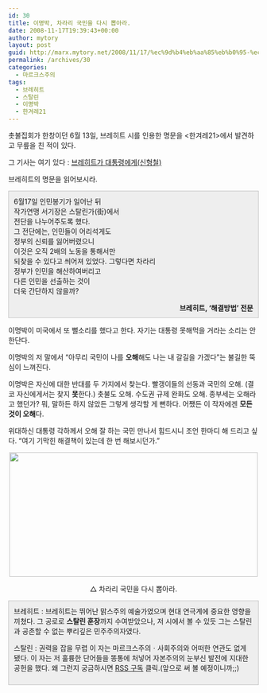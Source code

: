 ```yaml
---
id: 30
title: 이명박, 차라리 국민을 다시 뽑아라.
date: 2008-11-17T19:39:43+00:00
author: mytory
layout: post
guid: http://marx.mytory.net/2008/11/17/%ec%9d%b4%eb%aa%85%eb%b0%95-%ec%b0%a8%eb%9d%bc%eb%a6%ac-%ea%b5%ad%eb%af%bc%ec%9d%84-%eb%8b%a4%ec%8b%9c-%eb%bd%91%ec%95%84%eb%9d%bc/
permalink: /archives/30
categories:
  - 마르크스주의
tags:
  - 브레히트
  - 스탈린
  - 이명박
  - 한겨레21
---
```

촛불집회가 한창이던 6월 13일, 브레히트 시를 인용한 명문을 &lt;한겨레21&gt;에서 발견하고 무릎을 친 적이 있다.

그 기사는 여기 있다 : <a href="http://h21.hani.co.kr/arti/COLUMN/68/22645.html" target="_blank" title="[http://h21.hani.co.kr/arti/COLUMN/68/22645.html]로 이동합니다.">브레히트가 대통령에게(신형철)</a>

브레히트의 명문을 읽어보시라.

<div class="txc-textbox" style="border-top-style: solid; border-right-style: solid; border-bottom-style: solid; border-left-style: solid; border-top-width: 1px; border-right-width: 1px; border-bottom-width: 1px; border-left-width: 1px; border-top-color: rgb(193, 193, 193); border-right-color: rgb(193, 193, 193); border-bottom-color: rgb(193, 193, 193); border-left-color: rgb(193, 193, 193); background-color: rgb(238, 238, 238); padding-top: 10px; padding-right: 10px; padding-bottom: 10px; padding-left: 10px; ">
  6월17일 인민봉기가 일어난 뒤<br /> 작가연맹 서기장은 스탈린가(街)에서<br /> 전단을 나누어주도록 했다.<br /> 그 전단에는, 인민들이 어리석게도<br /> 정부의 신뢰를 잃어버렸으니<br /> 이것은 오직 2배의 노동을 통해서만<br /> 되찾을 수 있다고 씌어져 있었다. 그렇다면 차라리<br /> 정부가 인민을 해산하여버리고<br /> 다른 인민을 선출하는 것이<br /> 더욱 간단하지 않을까?</p> 
  
  <div align="right">
    <b>브레히트, ‘해결방법’ 전문</b>
  </div>
</div>

이명박이 미국에서 또 뻘소리를 했다고 한다. 자기는 대통령 못해먹을 거라는 소리는 안 한단다. 

이명박의 저 말에서 “아무리 국민이 나를 <span class="Apple-style-span" style="font-weight: bold;">오해</span>해도 나는 내 갈길을 가겠다”는 불길한 뚝심이 느껴진다.

이명박은 자신에 대한 반대를 두 가지에서 찾는다. 빨갱이들의 선동과 국민의 오해. (결코 자신에게서는 찾지 <span class="Apple-style-span" style="font-weight: bold;">못</span>한다.) 촛불도 오해. 수도권 규제 완화도 오해. 종부세는 오해라고 했던가? 뭐, 말하든 하지 않았든 그렇게 생각할 게 뻔하다. 어쨌든 이 작자에겐 <span class="Apple-style-span" style="font-weight: bold;">모든 것이 오해</span>다.

위대하신 대통령 각하께서 오해 잘 하는 국민 만나서 힘드시니 조언 한마디 해 드리고 싶다. “여기 기막힌 해결책이 있는데 한 번 해보시던가.”

<p align="center">
  <img src="http://marx.mytory.net/wp-content/uploads/1/4921c64f5f624CN.jpg" class="aligncenter" width="500" height="250" alt="" filename="stal-lee.jpg" filemime="" />
</p><p align=center>△ 차라리 국민을 다시 뽑아라.</p> </p> 

<div class="txc-textbox" style="border-top-style: solid; border-right-style: solid; border-bottom-style: solid; border-left-style: solid; border-top-width: 1px; border-right-width: 1px; border-bottom-width: 1px; border-left-width: 1px; border-top-color: rgb(193, 193, 193); border-right-color: rgb(193, 193, 193); border-bottom-color: rgb(193, 193, 193); border-left-color: rgb(193, 193, 193); background-color: rgb(238, 238, 238); padding-top: 10px; padding-right: 10px; padding-bottom: 10px; padding-left: 10px; ">
  브레히트 : 브레히트는 뛰어난 맑스주의 예술가였으며 현대 연극계에 중요한 영향을 끼쳤다. 그 공로로 <span class="Apple-style-span" style="font-weight: bold;">스탈린 훈장</span>까지 수여받았으나, 저 시에서 볼 수 있듯 그는 스탈린과 공존할 수 없는 뿌리깊은 민주주의자였다.</p> 
  
  <p>
    스탈린 : 권력을 잡을 무렵 이 자는 마르크스주의ㆍ사회주의와 어떠한 연관도 없게 됐다. 이 자는 저 훌륭한 단어들을 똥통에 처넣어 자본주의의 눈부신 발전에 지대한 공헌을 했다. 왜 그런지 궁금하시면 <a href="http://spar2003.tistory.com/rss" target="_self" title="[http://spar2003.tistory.com/rss]로 이동합니다.">RSS 구독</a> 클릭.(앞으로 써 볼 예정이니까;;)</div>